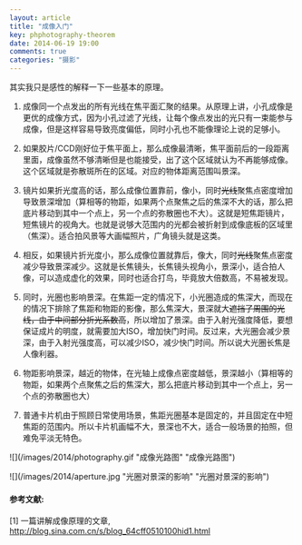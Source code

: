 ```yaml
---
layout: article
title: "成像入门"
key: phphotography-theorem
date: 2014-06-19 19:00
comments: true
categories: "摄影"
---
```


其实我只是感性的解释一下一些基本的原理。

1. 成像同一个点发出的所有光线在焦平面汇聚的结果。从原理上讲，小孔成像是更优的成像方式，因为小孔过滤了光线，让每个像点发出的光只有一束能参与成像，但是这样容易导致亮度偏低，同时小孔也不能像理论上说的足够小。

2. 如果胶片/CCD刚好位于焦平面上，那么成像最清晰，焦平面前后的一段距离里面，成像虽然不够清晰但是也能接受，出了这个区域就认为不再能够成像。这个区域就是弥散斑所在的区域。对应的物体距离范围叫景深。

3. 镜片如果折光度高的话，那么成像位置靠前，像小，同时~~光线~~聚焦点密度增加导致景深增加（算相等的物距，如果两个点聚焦之后的焦深不大的话，那么把底片移动到其中一个点上，另一个点的弥散圈也不大）。这就是短焦距镜片，短焦镜片的视角大。也就是说够大范围内的光都会被折射到成像底板的区域里（焦深）。适合拍风景等大画幅照片，广角镜头就是这类。

4. 相反，如果镜片折光度小，那么成像位置就靠后，像大，同时~~光线~~聚焦点密度减少导致景深减少。这就是长焦镜头，长焦镜头视角小，景深小，适合拍人像，可以造成虚化的效果，同时也适合打鸟，毕竟放大倍数高，不易被发现。

5. 同时，光圈也影响景深。在焦距一定的情况下，小光圈造成的焦深大，而现在的情况下排除了焦距和物距的影像，那么焦深大，景深就大~~遮挡了周围的光线，由于中间部分折光系数高~~，所以增加了景深。由于入射光强度降低，要想保证成片的明度，就需要加大ISO，增加快门时间。反过来，大光圈会减少景深，由于入射光强度高，可以减少ISO，减少快门时间。所以说大光圈长焦是人像利器。

5. 物距影响景深，越近的物体，在光轴上成像点密度越低，景深越小（算相等的物距，如果两个点聚焦之后的焦深大，那么把底片移动到其中一个点上，另一个点的弥散圈也大）

7. 普通卡片机由于照顾日常使用场景，焦距光圈基本是固定的，并且固定在中短焦距的范围内。所以卡片机画幅不大，景深也不大，适合一般场景的拍照，但难免平淡无特色。

![](/images/2014/photography.gif "成像光路图" "成像光路图")

![](/images/2014/aperture.jpg "光圈对景深的影响" "光圈对景深的影响")

[1]: http://blog.sina.com.cn/s/blog_64cff0510100hid1.html "一篇讲解成像原理的文章"

#### 参考文献:

  \[1] 一篇讲解成像原理的文章, <http://blog.sina.com.cn/s/blog_64cff0510100hid1.html>
